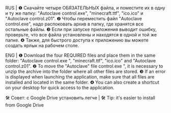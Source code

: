 RUS |
❶ Скачайте четыре ОБЯЗАТЕЛЬНЫХ файла, и поместите их в одну и ту же папку: "Autoclave control.exe", "minecraft.ttf", "ico.ico" и "Autoclave control.z01".
❷ Чтобы переместить файл "Autoclave control.exe", надо распоковать архив в папку, где хранятся все остальные файлы.
❸ Если при запуске приложения выводит ошибку, проверьте, что все файла установлены и находятся в одной и той же папке.
❹ Также, для быстрого доступа к приложению вы можете создать ярлык на рабочем столе.

ENG |
❶ Download the four REQUIRED files and place them in the same folder: "Autoclave control.exe ", "minecraft.ttf", "ico.ico" and "Autoclave control.z01".
❷ To move the "Autoclave" file control.exe ", it is necessary to unzip the archive into the folder where all other files are stored.
❸ If an error is displayed when launching the application, make sure that all files are installed and located in the same folder.
❹ You can also create a shortcut on your desktop for quick access to the application.

🛠️ Совет: c Google Drive установить легче                                                                                                     | 🛠️ Tip: it's easier to install from Google Drive
